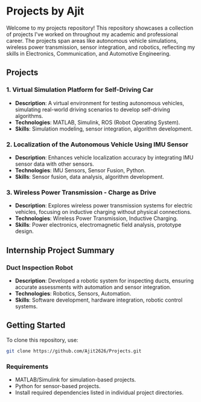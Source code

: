 # Projects by Ajit

Welcome to my projects repository! This repository showcases a collection of projects I've worked on throughout my academic and professional career. The projects span areas like autonomous vehicle simulations, wireless power transmission, sensor integration, and robotics, reflecting my skills in Electronics, Communication, and Automotive Engineering.

## Projects

### 1. Virtual Simulation Platform for Self-Driving Car
- **Description**: A virtual environment for testing autonomous vehicles, simulating real-world driving scenarios to develop self-driving algorithms.
- **Technologies**: MATLAB, Simulink, ROS (Robot Operating System).
- **Skills**: Simulation modeling, sensor integration, algorithm development.

### 2. Localization of the Autonomous Vehicle Using IMU Sensor
- **Description**: Enhances vehicle localization accuracy by integrating IMU sensor data with other sensors.
- **Technologies**: IMU Sensors, Sensor Fusion, Python.
- **Skills**: Sensor fusion, data analysis, algorithm development.

### 3. Wireless Power Transmission - Charge as Drive
- **Description**: Explores wireless power transmission systems for electric vehicles, focusing on inductive charging without physical connections.
- **Technologies**: Wireless Power Transmission, Inductive Charging.
- **Skills**: Power electronics, electromagnetic field analysis, prototype design.

## Internship Project Summary

### Duct Inspection Robot
- **Description**: Developed a robotic system for inspecting ducts, ensuring accurate assessments with automation and sensor integration.
- **Technologies**: Robotics, Sensors, Automation.
- **Skills**: Software development, hardware integration, robotic control systems.

## Getting Started

To clone this repository, use:
```bash
git clone https://github.com/Ajit2626/Projects.git
```

### Requirements

- MATLAB/Simulink for simulation-based projects.
- Python for sensor-based projects.
- Install required dependencies listed in individual project directories.

